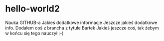 # hello-world2
Nauka GITHUB-a
Jakieś dodatkowe informacje
Jeszcze jakieś dodatkowe info.
Dodałem coś z brancha z tytułe Bartek
Jakieś jeszcze coś, tak żebym w końcu się tego nauczył ;-)
